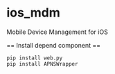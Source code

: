 ios_mdm
=======

Mobile Device Management for iOS


== Install depend component ==


    pip install web.py
    pip install APNSWrapper
